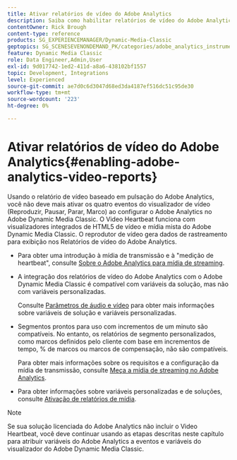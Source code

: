 ```yaml
---
title: Ativar relatórios de vídeo do Adobe Analytics
description: Saiba como habilitar relatórios de vídeo do Adobe Analytics no Adobe Dynamic Media Classic.
contentOwner: Rick Brough
content-type: reference
products: SG_EXPERIENCEMANAGER/Dynamic-Media-Classic
geptopics: SG_SCENESEVENONDEMAND_PK/categories/adobe_analytics_instrumentation_kit
feature: Dynamic Media Classic
role: Data Engineer,Admin,User
exl-id: 9d017742-1ed2-411d-a8a6-438102bf1557
topic: Development, Integrations
level: Experienced
source-git-commit: ae7d0c6d3047d68ed3da4187ef516dc51c95de30
workflow-type: tm+mt
source-wordcount: '223'
ht-degree: 0%

---
```


# Ativar relatórios de vídeo do Adobe Analytics{#enabling-adobe-analytics-video-reports}

Usando o relatório de vídeo baseado em pulsação do Adobe Analytics, você não deve mais ativar os quatro eventos do visualizador de vídeo (Reproduzir, Pausar, Parar, Marco) ao configurar o Adobe Analytics no Adobe Dynamic Media Classic. O Video Heartbeat funciona com visualizadores integrados de HTML5 de vídeo e mídia mista do Adobe Dynamic Media Classic. O reprodutor de vídeo gera dados de rastreamento para exibição nos Relatórios de vídeo do Adobe Analytics.

* Para obter uma introdução à mídia de transmissão e à &quot;medição de heartbeat&quot;, consulte [Sobre o Adobe Analytics para mídia de streaming](https://experienceleague.adobe.com/docs/media-analytics/using/media-overview.html).

* A integração dos relatórios de vídeo do Adobe Analytics com o Adobe Dynamic Media Classic é compatível com variáveis da solução, mas não com variáveis personalizadas.

  Consulte [Parâmetros de áudio e vídeo](https://experienceleague.adobe.com/docs/media-analytics/using/implementation/variables/audio-video-parameters.html) para obter mais informações sobre variáveis de solução e variáveis personalizadas.

* Segmentos prontos para uso com incrementos de um minuto são compatíveis. No entanto, os relatórios de segmento personalizados, como marcos definidos pelo cliente com base em incrementos de tempo, % de marcos ou marcos de compensação, não são compatíveis.

  Para obter mais informações sobre os requisitos e a configuração da mídia de transmissão, consulte [Meça a mídia de streaming no Adobe Analytics](https://experienceleague.adobe.com/docs/media-analytics/using/media-overview.html).

* Para obter informações sobre variáveis personalizadas e de soluções, consulte [Ativação de relatórios de mídia](https://experienceleague.adobe.com/docs/media-analytics/using/media-reports/media-reports-enable.html?lang=en#media-reports).

>[!NOTE]
>
>Se sua solução licenciada do Adobe Analytics não incluir o Video Heartbeat, você deve continuar usando as etapas descritas neste capítulo para atribuir variáveis do Adobe Analytics a eventos e variáveis do visualizador do Adobe Dynamic Media Classic.
